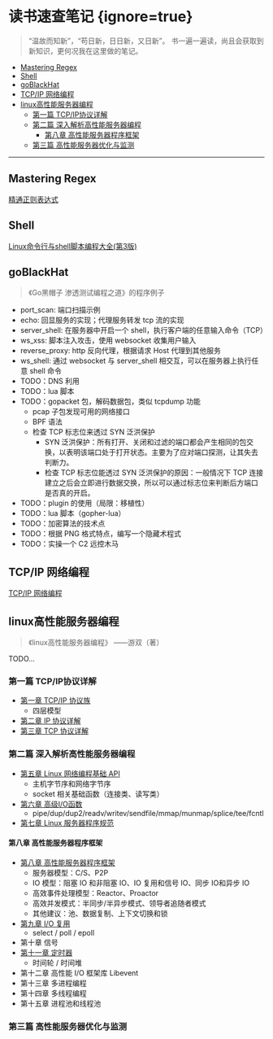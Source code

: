 # 读书速查笔记 {ignore=true}

> “温故而知新”，“苟日新，日日新，又日新”。
> 书一遍一遍读，尚且会获取到新知识，更何况我在这里做的笔记。


<!-- @import "[TOC]" {cmd="toc" depthFrom=1 depthTo=6 orderedList=false} -->

<!-- code_chunk_output -->

- [Mastering Regex](#mastering-regex)
- [Shell](#shell)
- [goBlackHat](#goblackhat)
- [TCP/IP 网络编程](#tcpip-网络编程)
- [linux高性能服务器编程](#linux高性能服务器编程)
  - [第一篇 TCP/IP协议详解](#第一篇-tcpip协议详解)
  - [第二篇 深入解析高性能服务器编程](#第二篇-深入解析高性能服务器编程)
    - [第八章 高性能服务器程序框架](#第八章-高性能服务器程序框架)
  - [第三篇 高性能服务器优化与监测](#第三篇-高性能服务器优化与监测)

<!-- /code_chunk_output -->

---

## Mastering Regex

[精通正则表达式](./Regex/noteOfProfessionalRegex.md)

## Shell

[Linux命令行与shell脚本编程大全(第3版)](./shell/noteFromBook.md)

## goBlackHat

> 《Go黑帽子 渗透测试编程之道》的程序例子

- port_scan: 端口扫描示例
- echo: 回显服务的实现；代理服务转发 tcp 流的实现
- server_shell: 在服务器中开启一个 shell，执行客户端的任意输入命令（TCP）
- ws_xss: 脚本注入攻击，使用 websocket 收集用户输入
- reverse_proxy: http 反向代理，根据请求 Host 代理到其他服务
- ws_shell: 通过 websocket 与 server_shell 相交互，可以在服务器上执行任意 shell 命令
- TODO：DNS 利用
- TODO：lua 脚本
- TODO：gopacket 包，解码数据包，类似 tcpdump 功能
    - pcap 子包发现可用的网络接口
    - BPF 语法
    - 检查 TCP 标志位来透过 SYN 泛洪保护
        - SYN 泛洪保护：所有打开、关闭和过滤的端口都会产生相同的包交换，以表明该端口处于打开状态。主要为了应对端口探测，让其失去判断力。
        - 检查 TCP 标志位能透过 SYN 泛洪保护的原因：一般情况下 TCP 连接建立之后会立即进行数据交换，所以可以通过标志位来判断后方端口是否真的开启。
- TODO：plugin 的使用（局限：移植性）
- TODO：lua 脚本（gopher-lua）
- TODO：加密算法的技术点
- TODO：根据 PNG 格式特点，编写一个隐藏术程式
- TODO：实操一个 C2 远控木马

## TCP/IP 网络编程

[TCP/IP 网络编程](./tcpIpNetProgramming/README.md)

## linux高性能服务器编程

> 《linux高性能服务器编程》 ——游双（著）

TODO...

### 第一篇 TCP/IP协议详解

- [第一章 TCP/IP 协议族](./linuxHighPerformance/Chapter_1.md)
    - 四层模型
- [第二章 IP 协议详解](./linuxHighPerformance/Chapter_2.md)
- [第三章 TCP 协议详解](./linuxHighPerformance/Chapter_3.md)


### 第二篇 深入解析高性能服务器编程

- [第五章 Linux 网络编程基础 API](./linuxHighPerformance/Chapter_5.md)
    - 主机字节序和网络字节序
    - socket 相关基础函数（连接类、读写类）
- [第六章 高级I/O函数](./linuxHighPerformance/Chapter_6.md)
    - pipe/dup/dup2/readv/writev/sendfile/mmap/munmap/splice/tee/fcntl
- [第七章 Linux 服务器程序规范](./linuxHighPerformance/Chapter_7.md)

#### 第八章 高性能服务器程序框架

- [第八章 高性能服务器程序框架](./linuxHighPerformance/Chapter_8.md)
    - 服务器模型：C/S、P2P
    - IO 模型：阻塞 IO 和非阻塞 IO、IO 复用和信号 IO、同步 IO和异步 IO
    - 高效事件处理模型：Reactor、Proactor
    - 高效并发模式：半同步/半异步模式、领导者追随者模式
    - 其他建议：池、数据复制、上下文切换和锁
- [第九章 I/O 复用](./linuxHighPerformance/Chapter_9.md)
    - select / poll / epoll
- 第十章 信号
- [第十一章 定时器](./linuxHighPerformance/Chapter_11.md)
    - 时间轮 / 时间堆
- 第十二章 高性能 I/O 框架库 Libevent
- 第十三章 多进程编程
- 第十四章 多线程编程
- 第十五章 进程池和线程池

### 第三篇 高性能服务器优化与监测